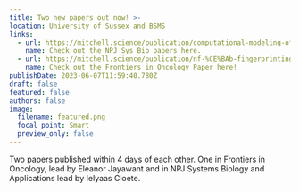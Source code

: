 ```yaml
---
title: Two new papers out now! >-
location: University of Sussex and BSMS
links:
  - url: https://mitchell.science/publication/computational-modeling-of-dlbcl-predicts-response-to-bh3-mimetics/
    name: Check out the NPJ Sys Bio papers here.
  - url: https://mitchell.science/publication/nf-%CE%BAb-fingerprinting-reveals-heterogeneous-nf-%CE%BAb-composition-in-diffuse-large-b-cell-lymphoma/
    name: Check out the Frontiers in Oncology Paper here!
publishDate: 2023-06-07T11:59:40.780Z
draft: false
featured: false
authors: false
image:
  filename: featured.png
  focal_point: Smart
  preview_only: false
---
```

Two papers published within 4 days of each other. One in Frontiers in Oncology, lead by Eleanor Jayawant and in NPJ Systems Biology and Applications lead by Ielyaas Cloete.
